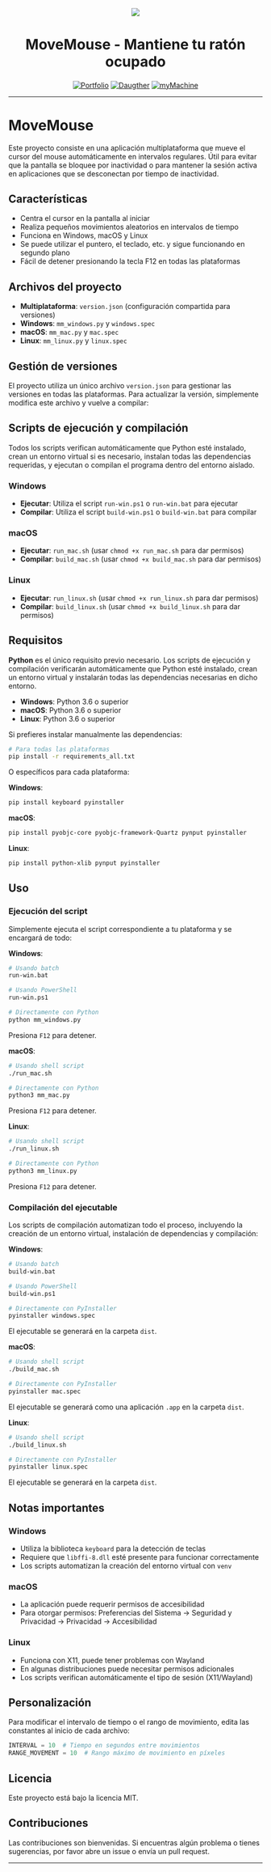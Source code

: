 <p align="center">
  <a href="https://github.com/acamus79/m_m"><img src="https://github.com/user-attachments/assets/313185b1-d38e-4fdb-bd13-f3c58f4a6001"></a>
</p>
  <h1 align="center">MoveMouse - Mantiene tu ratón ocupado</h1>
  <p align="center">
  <a href="https://acamus79.github.io" target="_blank"><img align="center" alt="Portfolio"  src="https://forthebadge.com/images/badges/built-with-love.svg"></a>
  <a href="#" target="_blank"><img align="center" alt="Daugther"  src="https://github.com/acamus79/StoreChallenge/assets/85143329/f5dda3bd-81cb-4ece-9a60-4c7ae215fa88"></a>
  <a href="#" target="_blank"><img align="center" alt="myMachine"  src="https://github.com/acamus79/StoreChallenge/assets/85143329/5f6c41aa-4209-44b4-8eb7-62f6163c23a7"></a>
</p>

_____

# MoveMouse

Este proyecto consiste en una aplicación multiplataforma que mueve el cursor del mouse automáticamente en intervalos regulares. Útil para evitar que la pantalla se bloquee por inactividad o para mantener la sesión activa en aplicaciones que se desconectan por tiempo de inactividad.

## Características

- Centra el cursor en la pantalla al iniciar
- Realiza pequeños movimientos aleatorios en intervalos de tiempo
- Funciona en Windows, macOS y Linux
- Se puede utilizar el puntero, el teclado, etc. y sigue funcionando en segundo plano
- Fácil de detener presionando la tecla F12 en todas las plataformas

## Archivos del proyecto

- **Multiplataforma**: `version.json` (configuración compartida para versiones)
- **Windows**: `mm_windows.py` y `windows.spec`
- **macOS**: `mm_mac.py` y `mac.spec`
- **Linux**: `mm_linux.py` y `linux.spec`

## Gestión de versiones

El proyecto utiliza un único archivo `version.json` para gestionar las versiones en todas las plataformas. Para actualizar la versión, simplemente modifica este archivo y vuelve a compilar:

## Scripts de ejecución y compilación

Todos los scripts verifican automáticamente que Python esté instalado, crean un entorno virtual si es necesario, instalan todas las dependencias requeridas, y ejecutan o compilan el programa dentro del entorno aislado.

### Windows
- **Ejecutar**: Utiliza el script `run-win.ps1` o `run-win.bat` para ejecutar
- **Compilar**: Utiliza el script `build-win.ps1` o `build-win.bat` para compilar

### macOS
- **Ejecutar**: `run_mac.sh` (usar `chmod +x run_mac.sh` para dar permisos)
- **Compilar**: `build_mac.sh` (usar `chmod +x build_mac.sh` para dar permisos)

### Linux
- **Ejecutar**: `run_linux.sh` (usar `chmod +x run_linux.sh` para dar permisos)
- **Compilar**: `build_linux.sh` (usar `chmod +x build_linux.sh` para dar permisos)

## Requisitos

**Python** es el único requisito previo necesario. Los scripts de ejecución y compilación verificarán automáticamente que Python esté instalado, crean un entorno virtual y instalarán todas las dependencias necesarias en dicho entorno.

- **Windows**: Python 3.6 o superior
- **macOS**: Python 3.6 o superior
- **Linux**: Python 3.6 o superior

Si prefieres instalar manualmente las dependencias:

```bash
# Para todas las plataformas
pip install -r requirements_all.txt
```

O específicos para cada plataforma:

**Windows**:
```bash
pip install keyboard pyinstaller
```

**macOS**:
```bash
pip install pyobjc-core pyobjc-framework-Quartz pynput pyinstaller
```

**Linux**:
```bash
pip install python-xlib pynput pyinstaller
```

## Uso

### Ejecución del script

Simplemente ejecuta el script correspondiente a tu plataforma y se encargará de todo:

**Windows**:
```bash
# Usando batch
run-win.bat

# Usando PowerShell
run-win.ps1

# Directamente con Python
python mm_windows.py
```
Presiona `F12` para detener.

**macOS**:
```bash
# Usando shell script
./run_mac.sh

# Directamente con Python
python3 mm_mac.py
```
Presiona `F12` para detener.

**Linux**:
```bash
# Usando shell script
./run_linux.sh

# Directamente con Python
python3 mm_linux.py
```
Presiona `F12` para detener.

### Compilación del ejecutable

Los scripts de compilación automatizan todo el proceso, incluyendo la creación de un entorno virtual, instalación de dependencias y compilación:

**Windows**:
```bash
# Usando batch
build-win.bat

# Usando PowerShell
build-win.ps1

# Directamente con PyInstaller
pyinstaller windows.spec
```
El ejecutable se generará en la carpeta `dist`.

**macOS**:
```bash
# Usando shell script
./build_mac.sh

# Directamente con PyInstaller
pyinstaller mac.spec
```
El ejecutable se generará como una aplicación `.app` en la carpeta `dist`.

**Linux**:
```bash
# Usando shell script
./build_linux.sh

# Directamente con PyInstaller
pyinstaller linux.spec
```
El ejecutable se generará en la carpeta `dist`.

## Notas importantes

### Windows
- Utiliza la biblioteca `keyboard` para la detección de teclas
- Requiere que `libffi-8.dll` esté presente para funcionar correctamente
- Los scripts automatizan la creación del entorno virtual con `venv`

### macOS
- La aplicación puede requerir permisos de accesibilidad
- Para otorgar permisos: Preferencias del Sistema → Seguridad y Privacidad → Privacidad → Accesibilidad

### Linux
- Funciona con X11, puede tener problemas con Wayland
- En algunas distribuciones puede necesitar permisos adicionales
- Los scripts verifican automáticamente el tipo de sesión (X11/Wayland)

## Personalización

Para modificar el intervalo de tiempo o el rango de movimiento, edita las constantes al inicio de cada archivo:

```python
INTERVAL = 10  # Tiempo en segundos entre movimientos
RANGE_MOVEMENT = 10  # Rango máximo de movimiento en píxeles
```

## Licencia

Este proyecto está bajo la licencia MIT.

## Contribuciones

Las contribuciones son bienvenidas. Si encuentras algún problema o tienes sugerencias, por favor abre un issue o envía un pull request. 

_____
